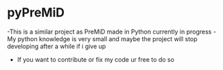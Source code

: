 # pyPreMiD
-This is a similar project as PreMiD made in Python currently in progress
-My python knowledge is very small and maybe the project will stop developing after a while if i give up

- If you want to contribute or fix my code ur free to do so
